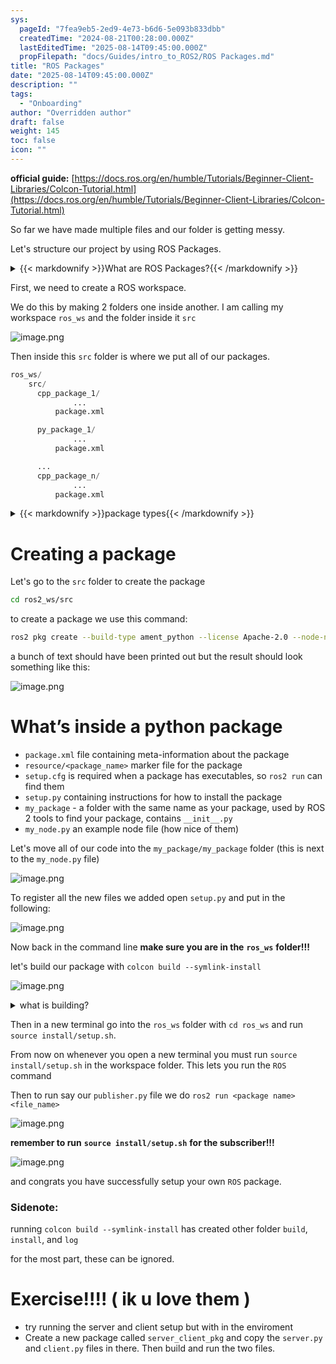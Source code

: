 ```yaml
---
sys:
  pageId: "7fea9eb5-2ed9-4e73-b6d6-5e093b833dbb"
  createdTime: "2024-08-21T00:28:00.000Z"
  lastEditedTime: "2025-08-14T09:45:00.000Z"
  propFilepath: "docs/Guides/intro_to_ROS2/ROS Packages.md"
title: "ROS Packages"
date: "2025-08-14T09:45:00.000Z"
description: ""
tags:
  - "Onboarding"
author: "Overridden author"
draft: false
weight: 145
toc: false
icon: ""
---
```


**official guide:** [https://docs.ros.org/en/humble/Tutorials/Beginner-Client-Libraries/Colcon-Tutorial.html](https://docs.ros.org/en/humble/Tutorials/Beginner-Client-Libraries/Colcon-Tutorial.html)

So far we have made multiple files and our folder is getting messy.

Let's structure our project by using ROS Packages.

<details>
  <summary>{{< markdownify >}}What are ROS Packages?{{< /markdownify >}}</summary>
  
ROS Packages are, as the name implies, packages of code that are highly sharable between ROS developers.

They consist of a folder, `package.xml` file, and source code

```python
      cpp_package_1/
		      ... imagine much code files here ..
          package.xml
```

</details>



First, we need to create a ROS workspace.

We do this by making 2 folders one inside another. I am calling my workspace `ros_ws` and the folder inside it `src`

![image.png](https://prod-files-secure.s3.us-west-2.amazonaws.com/d518164a-d88e-44d1-a4ee-3adb3bd8bce0/70706947-fd18-4537-a67b-e12946812d31/image.png?X-Amz-Algorithm=AWS4-HMAC-SHA256&X-Amz-Content-Sha256=UNSIGNED-PAYLOAD&X-Amz-Credential=ASIAZI2LB466UXVCXNTH%2F20251101%2Fus-west-2%2Fs3%2Faws4_request&X-Amz-Date=20251101T014029Z&X-Amz-Expires=3600&X-Amz-Security-Token=IQoJb3JpZ2luX2VjEFcaCXVzLXdlc3QtMiJIMEYCIQCTPRRhlgvKJ63dlkPfaJm2J%2B4rfU32xZG%2FL6UsTQ%2F5RQIhAJ4TMcT9mrqbbI995sXaCuX1uy9a5kn46Udg9AsGPvVFKv8DCCAQABoMNjM3NDIzMTgzODA1IgzPWtbMzJO2NEuzJsgq3APw1EQJWNcpKash3HZE4YzcYTMzI%2F7A3UEa4CSw9hJ4ryYNCS%2FckkK4BcD0YeS3q13kG2mrtwNiUD1th3fMiS1Hf1LbOUS0VsmelOSI2Qe8LCUxCIuQOAN4Jn%2FnIsmykPbGk3Jpo7ttfcgM8z3mdl4AUMrgl7NkI4i4lCgryv%2B0JBaNYk23IDAFPOJezlR6c%2F%2BLOPEsv%2B9CPzV7raxlsG%2BYkn%2BDoDS%2Brps0tv0fSGC4zZiL93HlmAAM%2FGT5eOilgvz%2FHwTGNY5pJfAstxFS5kcwezRY1CfHzDtwx8WwZDy1ScYxqU7nJhvExSE7jEduSSQWfP%2FnCN9Xxb1hDF0FM%2BID8A9ta0NHu3Nc38b1I536O6kZSmfhbCRe7XQX%2FjaD0vo4WDiyCaWEbWvvwpT26rvi9RRXx1nR20l9uVGizLrbzQLytGX9czIFzQLdR6PkeAjB93K2JDqPYLVwT46JlDs4swbIQuMjAJ0fXhX4ADAhTSSdDXTgih9YBKO8OJPiqlhOFRnLP5ylsSs9vw0jRLFATNJmsP4ZstmQsosowDZGnZOVE1%2BVstnXSmtMcF81PVDqVqGssxPmuVtsd6st%2B8zYPg1%2Br2tC40v7Y3m5wmP1RyIRZBXQA7GSEAWPGTCf%2BpTIBjqkAdZnHm3H99HJsZIrx%2FoKJ%2FgrikNGt8FpxnCNztzSASi0CnWgY4MCb2MDUjRTonY8ZhbRlgRsl5QKaDab%2BILoYEeTmLVb3zPO2N86SScyXQfAPF13r0AdgD1z%2Ba%2Bx0dzcgP08xhCk8223OS%2BhiDv8%2FHZD3oxxJeEfqpXu3J3of2zDuDmGwpVPzOuyqNgggQQbuAy9PKHk1vSBemd9c7op%2FQsHV0RM&X-Amz-Signature=29acf8a06f13f50567d08574be3f18d818a98eab94677bc1c960fcc33e6720ef&X-Amz-SignedHeaders=host&x-amz-checksum-mode=ENABLED&x-id=GetObject)

Then inside this `src` folder is where we put all of our packages.

```python
ros_ws/
    src/
      cpp_package_1/
		      ...
          package.xml

      py_package_1/
		      ...
          package.xml

      ...
      cpp_package_n/
		      ...
          package.xml

```

<details>
  <summary>{{< markdownify >}}package types{{< /markdownify >}}</summary>
  
packages can be either `C++` or python.

the intern file structure is different for each but for this guide we will stick to creating python packages

</details>



# Creating a package

Let's go to the `src` folder to create the package

```bash
cd ros2_ws/src
```

to create a package we use this command:

```bash
ros2 pkg create --build-type ament_python --license Apache-2.0 --node-name my_node my_package
```

a bunch of text should have been printed out but the result should look something like this:

![image.png](https://prod-files-secure.s3.us-west-2.amazonaws.com/d518164a-d88e-44d1-a4ee-3adb3bd8bce0/e6cf1e3f-8512-4a3e-b131-079f800bf3e8/image.png?X-Amz-Algorithm=AWS4-HMAC-SHA256&X-Amz-Content-Sha256=UNSIGNED-PAYLOAD&X-Amz-Credential=ASIAZI2LB466UXVCXNTH%2F20251101%2Fus-west-2%2Fs3%2Faws4_request&X-Amz-Date=20251101T014029Z&X-Amz-Expires=3600&X-Amz-Security-Token=IQoJb3JpZ2luX2VjEFcaCXVzLXdlc3QtMiJIMEYCIQCTPRRhlgvKJ63dlkPfaJm2J%2B4rfU32xZG%2FL6UsTQ%2F5RQIhAJ4TMcT9mrqbbI995sXaCuX1uy9a5kn46Udg9AsGPvVFKv8DCCAQABoMNjM3NDIzMTgzODA1IgzPWtbMzJO2NEuzJsgq3APw1EQJWNcpKash3HZE4YzcYTMzI%2F7A3UEa4CSw9hJ4ryYNCS%2FckkK4BcD0YeS3q13kG2mrtwNiUD1th3fMiS1Hf1LbOUS0VsmelOSI2Qe8LCUxCIuQOAN4Jn%2FnIsmykPbGk3Jpo7ttfcgM8z3mdl4AUMrgl7NkI4i4lCgryv%2B0JBaNYk23IDAFPOJezlR6c%2F%2BLOPEsv%2B9CPzV7raxlsG%2BYkn%2BDoDS%2Brps0tv0fSGC4zZiL93HlmAAM%2FGT5eOilgvz%2FHwTGNY5pJfAstxFS5kcwezRY1CfHzDtwx8WwZDy1ScYxqU7nJhvExSE7jEduSSQWfP%2FnCN9Xxb1hDF0FM%2BID8A9ta0NHu3Nc38b1I536O6kZSmfhbCRe7XQX%2FjaD0vo4WDiyCaWEbWvvwpT26rvi9RRXx1nR20l9uVGizLrbzQLytGX9czIFzQLdR6PkeAjB93K2JDqPYLVwT46JlDs4swbIQuMjAJ0fXhX4ADAhTSSdDXTgih9YBKO8OJPiqlhOFRnLP5ylsSs9vw0jRLFATNJmsP4ZstmQsosowDZGnZOVE1%2BVstnXSmtMcF81PVDqVqGssxPmuVtsd6st%2B8zYPg1%2Br2tC40v7Y3m5wmP1RyIRZBXQA7GSEAWPGTCf%2BpTIBjqkAdZnHm3H99HJsZIrx%2FoKJ%2FgrikNGt8FpxnCNztzSASi0CnWgY4MCb2MDUjRTonY8ZhbRlgRsl5QKaDab%2BILoYEeTmLVb3zPO2N86SScyXQfAPF13r0AdgD1z%2Ba%2Bx0dzcgP08xhCk8223OS%2BhiDv8%2FHZD3oxxJeEfqpXu3J3of2zDuDmGwpVPzOuyqNgggQQbuAy9PKHk1vSBemd9c7op%2FQsHV0RM&X-Amz-Signature=7bb68385d6958d98884b54058c3fd1e49e1c700c1efeb2b938a37f41a08e1ba6&X-Amz-SignedHeaders=host&x-amz-checksum-mode=ENABLED&x-id=GetObject)

# What’s inside a python package

- `package.xml` file containing meta-information about the package
- `resource/<package_name>` marker file for the package
- `setup.cfg` is required when a package has executables, so `ros2 run` can find them
- `setup.py` containing instructions for how to install the package
- `my_package` - a folder with the same name as your package, used by ROS 2 tools to find your package, contains `__init__.py`
- `my_node.py` an example node file (how nice of them)

Let's move all of our code into the `my_package/my_package` folder (this is next to the `my_node.py` file)

![image.png](https://prod-files-secure.s3.us-west-2.amazonaws.com/d518164a-d88e-44d1-a4ee-3adb3bd8bce0/9ce58f11-0da9-4d3e-b86d-506a9685d378/image.png?X-Amz-Algorithm=AWS4-HMAC-SHA256&X-Amz-Content-Sha256=UNSIGNED-PAYLOAD&X-Amz-Credential=ASIAZI2LB466UXVCXNTH%2F20251101%2Fus-west-2%2Fs3%2Faws4_request&X-Amz-Date=20251101T014029Z&X-Amz-Expires=3600&X-Amz-Security-Token=IQoJb3JpZ2luX2VjEFcaCXVzLXdlc3QtMiJIMEYCIQCTPRRhlgvKJ63dlkPfaJm2J%2B4rfU32xZG%2FL6UsTQ%2F5RQIhAJ4TMcT9mrqbbI995sXaCuX1uy9a5kn46Udg9AsGPvVFKv8DCCAQABoMNjM3NDIzMTgzODA1IgzPWtbMzJO2NEuzJsgq3APw1EQJWNcpKash3HZE4YzcYTMzI%2F7A3UEa4CSw9hJ4ryYNCS%2FckkK4BcD0YeS3q13kG2mrtwNiUD1th3fMiS1Hf1LbOUS0VsmelOSI2Qe8LCUxCIuQOAN4Jn%2FnIsmykPbGk3Jpo7ttfcgM8z3mdl4AUMrgl7NkI4i4lCgryv%2B0JBaNYk23IDAFPOJezlR6c%2F%2BLOPEsv%2B9CPzV7raxlsG%2BYkn%2BDoDS%2Brps0tv0fSGC4zZiL93HlmAAM%2FGT5eOilgvz%2FHwTGNY5pJfAstxFS5kcwezRY1CfHzDtwx8WwZDy1ScYxqU7nJhvExSE7jEduSSQWfP%2FnCN9Xxb1hDF0FM%2BID8A9ta0NHu3Nc38b1I536O6kZSmfhbCRe7XQX%2FjaD0vo4WDiyCaWEbWvvwpT26rvi9RRXx1nR20l9uVGizLrbzQLytGX9czIFzQLdR6PkeAjB93K2JDqPYLVwT46JlDs4swbIQuMjAJ0fXhX4ADAhTSSdDXTgih9YBKO8OJPiqlhOFRnLP5ylsSs9vw0jRLFATNJmsP4ZstmQsosowDZGnZOVE1%2BVstnXSmtMcF81PVDqVqGssxPmuVtsd6st%2B8zYPg1%2Br2tC40v7Y3m5wmP1RyIRZBXQA7GSEAWPGTCf%2BpTIBjqkAdZnHm3H99HJsZIrx%2FoKJ%2FgrikNGt8FpxnCNztzSASi0CnWgY4MCb2MDUjRTonY8ZhbRlgRsl5QKaDab%2BILoYEeTmLVb3zPO2N86SScyXQfAPF13r0AdgD1z%2Ba%2Bx0dzcgP08xhCk8223OS%2BhiDv8%2FHZD3oxxJeEfqpXu3J3of2zDuDmGwpVPzOuyqNgggQQbuAy9PKHk1vSBemd9c7op%2FQsHV0RM&X-Amz-Signature=e47ffe04dd684b91a0b7773fa20db97901f6b5da29bd891ae4ef9d10a366e2d8&X-Amz-SignedHeaders=host&x-amz-checksum-mode=ENABLED&x-id=GetObject)

To register all the new files we added open `setup.py` and put in the following:

![image.png](https://prod-files-secure.s3.us-west-2.amazonaws.com/d518164a-d88e-44d1-a4ee-3adb3bd8bce0/1cd7c262-4cae-4496-9d75-c178537d24a2/image.png?X-Amz-Algorithm=AWS4-HMAC-SHA256&X-Amz-Content-Sha256=UNSIGNED-PAYLOAD&X-Amz-Credential=ASIAZI2LB466UXVCXNTH%2F20251101%2Fus-west-2%2Fs3%2Faws4_request&X-Amz-Date=20251101T014029Z&X-Amz-Expires=3600&X-Amz-Security-Token=IQoJb3JpZ2luX2VjEFcaCXVzLXdlc3QtMiJIMEYCIQCTPRRhlgvKJ63dlkPfaJm2J%2B4rfU32xZG%2FL6UsTQ%2F5RQIhAJ4TMcT9mrqbbI995sXaCuX1uy9a5kn46Udg9AsGPvVFKv8DCCAQABoMNjM3NDIzMTgzODA1IgzPWtbMzJO2NEuzJsgq3APw1EQJWNcpKash3HZE4YzcYTMzI%2F7A3UEa4CSw9hJ4ryYNCS%2FckkK4BcD0YeS3q13kG2mrtwNiUD1th3fMiS1Hf1LbOUS0VsmelOSI2Qe8LCUxCIuQOAN4Jn%2FnIsmykPbGk3Jpo7ttfcgM8z3mdl4AUMrgl7NkI4i4lCgryv%2B0JBaNYk23IDAFPOJezlR6c%2F%2BLOPEsv%2B9CPzV7raxlsG%2BYkn%2BDoDS%2Brps0tv0fSGC4zZiL93HlmAAM%2FGT5eOilgvz%2FHwTGNY5pJfAstxFS5kcwezRY1CfHzDtwx8WwZDy1ScYxqU7nJhvExSE7jEduSSQWfP%2FnCN9Xxb1hDF0FM%2BID8A9ta0NHu3Nc38b1I536O6kZSmfhbCRe7XQX%2FjaD0vo4WDiyCaWEbWvvwpT26rvi9RRXx1nR20l9uVGizLrbzQLytGX9czIFzQLdR6PkeAjB93K2JDqPYLVwT46JlDs4swbIQuMjAJ0fXhX4ADAhTSSdDXTgih9YBKO8OJPiqlhOFRnLP5ylsSs9vw0jRLFATNJmsP4ZstmQsosowDZGnZOVE1%2BVstnXSmtMcF81PVDqVqGssxPmuVtsd6st%2B8zYPg1%2Br2tC40v7Y3m5wmP1RyIRZBXQA7GSEAWPGTCf%2BpTIBjqkAdZnHm3H99HJsZIrx%2FoKJ%2FgrikNGt8FpxnCNztzSASi0CnWgY4MCb2MDUjRTonY8ZhbRlgRsl5QKaDab%2BILoYEeTmLVb3zPO2N86SScyXQfAPF13r0AdgD1z%2Ba%2Bx0dzcgP08xhCk8223OS%2BhiDv8%2FHZD3oxxJeEfqpXu3J3of2zDuDmGwpVPzOuyqNgggQQbuAy9PKHk1vSBemd9c7op%2FQsHV0RM&X-Amz-Signature=c4f9d706b80ed0ba72c230a6a522587fa7b195a97d59614230594e7ad4480245&X-Amz-SignedHeaders=host&x-amz-checksum-mode=ENABLED&x-id=GetObject)

Now back in the command line **make sure you are in the** **`ros_ws`** **folder!!!**

let's build our package with `colcon build --symlink-install`

![image.png](https://prod-files-secure.s3.us-west-2.amazonaws.com/d518164a-d88e-44d1-a4ee-3adb3bd8bce0/2f2a0d27-b173-48fd-b189-5f5c0ce65619/image.png?X-Amz-Algorithm=AWS4-HMAC-SHA256&X-Amz-Content-Sha256=UNSIGNED-PAYLOAD&X-Amz-Credential=ASIAZI2LB466UXVCXNTH%2F20251101%2Fus-west-2%2Fs3%2Faws4_request&X-Amz-Date=20251101T014029Z&X-Amz-Expires=3600&X-Amz-Security-Token=IQoJb3JpZ2luX2VjEFcaCXVzLXdlc3QtMiJIMEYCIQCTPRRhlgvKJ63dlkPfaJm2J%2B4rfU32xZG%2FL6UsTQ%2F5RQIhAJ4TMcT9mrqbbI995sXaCuX1uy9a5kn46Udg9AsGPvVFKv8DCCAQABoMNjM3NDIzMTgzODA1IgzPWtbMzJO2NEuzJsgq3APw1EQJWNcpKash3HZE4YzcYTMzI%2F7A3UEa4CSw9hJ4ryYNCS%2FckkK4BcD0YeS3q13kG2mrtwNiUD1th3fMiS1Hf1LbOUS0VsmelOSI2Qe8LCUxCIuQOAN4Jn%2FnIsmykPbGk3Jpo7ttfcgM8z3mdl4AUMrgl7NkI4i4lCgryv%2B0JBaNYk23IDAFPOJezlR6c%2F%2BLOPEsv%2B9CPzV7raxlsG%2BYkn%2BDoDS%2Brps0tv0fSGC4zZiL93HlmAAM%2FGT5eOilgvz%2FHwTGNY5pJfAstxFS5kcwezRY1CfHzDtwx8WwZDy1ScYxqU7nJhvExSE7jEduSSQWfP%2FnCN9Xxb1hDF0FM%2BID8A9ta0NHu3Nc38b1I536O6kZSmfhbCRe7XQX%2FjaD0vo4WDiyCaWEbWvvwpT26rvi9RRXx1nR20l9uVGizLrbzQLytGX9czIFzQLdR6PkeAjB93K2JDqPYLVwT46JlDs4swbIQuMjAJ0fXhX4ADAhTSSdDXTgih9YBKO8OJPiqlhOFRnLP5ylsSs9vw0jRLFATNJmsP4ZstmQsosowDZGnZOVE1%2BVstnXSmtMcF81PVDqVqGssxPmuVtsd6st%2B8zYPg1%2Br2tC40v7Y3m5wmP1RyIRZBXQA7GSEAWPGTCf%2BpTIBjqkAdZnHm3H99HJsZIrx%2FoKJ%2FgrikNGt8FpxnCNztzSASi0CnWgY4MCb2MDUjRTonY8ZhbRlgRsl5QKaDab%2BILoYEeTmLVb3zPO2N86SScyXQfAPF13r0AdgD1z%2Ba%2Bx0dzcgP08xhCk8223OS%2BhiDv8%2FHZD3oxxJeEfqpXu3J3of2zDuDmGwpVPzOuyqNgggQQbuAy9PKHk1vSBemd9c7op%2FQsHV0RM&X-Amz-Signature=2f20bf8ae25bddb31213adfa26c271863e3ce243c10f3e4171fd051c74841a2f&X-Amz-SignedHeaders=host&x-amz-checksum-mode=ENABLED&x-id=GetObject)

<details>

<summary>what is building?</summary>

if you are a CS major at Rose-Hulman you will learn the answer to this in CSSE132

but TLDR; is it combines all the code files into one program that can be run easily 

</details>

Then in a new terminal go into the `ros_ws` folder with `cd ros_ws` and run `source install/setup.sh`. 

From now on whenever you open a new terminal you must run `source install/setup.sh` in the workspace folder. This lets you run the `ROS` command

Then to run say our `publisher.py` file we do `ros2 run <package name> <file_name>`

![image.png](https://prod-files-secure.s3.us-west-2.amazonaws.com/d518164a-d88e-44d1-a4ee-3adb3bd8bce0/4f4b1219-3a44-4632-aa0a-ce3471699f59/image.png?X-Amz-Algorithm=AWS4-HMAC-SHA256&X-Amz-Content-Sha256=UNSIGNED-PAYLOAD&X-Amz-Credential=ASIAZI2LB466UXVCXNTH%2F20251101%2Fus-west-2%2Fs3%2Faws4_request&X-Amz-Date=20251101T014029Z&X-Amz-Expires=3600&X-Amz-Security-Token=IQoJb3JpZ2luX2VjEFcaCXVzLXdlc3QtMiJIMEYCIQCTPRRhlgvKJ63dlkPfaJm2J%2B4rfU32xZG%2FL6UsTQ%2F5RQIhAJ4TMcT9mrqbbI995sXaCuX1uy9a5kn46Udg9AsGPvVFKv8DCCAQABoMNjM3NDIzMTgzODA1IgzPWtbMzJO2NEuzJsgq3APw1EQJWNcpKash3HZE4YzcYTMzI%2F7A3UEa4CSw9hJ4ryYNCS%2FckkK4BcD0YeS3q13kG2mrtwNiUD1th3fMiS1Hf1LbOUS0VsmelOSI2Qe8LCUxCIuQOAN4Jn%2FnIsmykPbGk3Jpo7ttfcgM8z3mdl4AUMrgl7NkI4i4lCgryv%2B0JBaNYk23IDAFPOJezlR6c%2F%2BLOPEsv%2B9CPzV7raxlsG%2BYkn%2BDoDS%2Brps0tv0fSGC4zZiL93HlmAAM%2FGT5eOilgvz%2FHwTGNY5pJfAstxFS5kcwezRY1CfHzDtwx8WwZDy1ScYxqU7nJhvExSE7jEduSSQWfP%2FnCN9Xxb1hDF0FM%2BID8A9ta0NHu3Nc38b1I536O6kZSmfhbCRe7XQX%2FjaD0vo4WDiyCaWEbWvvwpT26rvi9RRXx1nR20l9uVGizLrbzQLytGX9czIFzQLdR6PkeAjB93K2JDqPYLVwT46JlDs4swbIQuMjAJ0fXhX4ADAhTSSdDXTgih9YBKO8OJPiqlhOFRnLP5ylsSs9vw0jRLFATNJmsP4ZstmQsosowDZGnZOVE1%2BVstnXSmtMcF81PVDqVqGssxPmuVtsd6st%2B8zYPg1%2Br2tC40v7Y3m5wmP1RyIRZBXQA7GSEAWPGTCf%2BpTIBjqkAdZnHm3H99HJsZIrx%2FoKJ%2FgrikNGt8FpxnCNztzSASi0CnWgY4MCb2MDUjRTonY8ZhbRlgRsl5QKaDab%2BILoYEeTmLVb3zPO2N86SScyXQfAPF13r0AdgD1z%2Ba%2Bx0dzcgP08xhCk8223OS%2BhiDv8%2FHZD3oxxJeEfqpXu3J3of2zDuDmGwpVPzOuyqNgggQQbuAy9PKHk1vSBemd9c7op%2FQsHV0RM&X-Amz-Signature=6f0f39ba001fef71d35e3bc462083d84e7afc1857585dd19f7658204da89ae7c&X-Amz-SignedHeaders=host&x-amz-checksum-mode=ENABLED&x-id=GetObject)

**remember to run** **`source install/setup.sh`** **for the subscriber!!!**

![image.png](https://prod-files-secure.s3.us-west-2.amazonaws.com/d518164a-d88e-44d1-a4ee-3adb3bd8bce0/02121119-dad4-49ec-8356-c956108b4243/image.png?X-Amz-Algorithm=AWS4-HMAC-SHA256&X-Amz-Content-Sha256=UNSIGNED-PAYLOAD&X-Amz-Credential=ASIAZI2LB466UXVCXNTH%2F20251101%2Fus-west-2%2Fs3%2Faws4_request&X-Amz-Date=20251101T014029Z&X-Amz-Expires=3600&X-Amz-Security-Token=IQoJb3JpZ2luX2VjEFcaCXVzLXdlc3QtMiJIMEYCIQCTPRRhlgvKJ63dlkPfaJm2J%2B4rfU32xZG%2FL6UsTQ%2F5RQIhAJ4TMcT9mrqbbI995sXaCuX1uy9a5kn46Udg9AsGPvVFKv8DCCAQABoMNjM3NDIzMTgzODA1IgzPWtbMzJO2NEuzJsgq3APw1EQJWNcpKash3HZE4YzcYTMzI%2F7A3UEa4CSw9hJ4ryYNCS%2FckkK4BcD0YeS3q13kG2mrtwNiUD1th3fMiS1Hf1LbOUS0VsmelOSI2Qe8LCUxCIuQOAN4Jn%2FnIsmykPbGk3Jpo7ttfcgM8z3mdl4AUMrgl7NkI4i4lCgryv%2B0JBaNYk23IDAFPOJezlR6c%2F%2BLOPEsv%2B9CPzV7raxlsG%2BYkn%2BDoDS%2Brps0tv0fSGC4zZiL93HlmAAM%2FGT5eOilgvz%2FHwTGNY5pJfAstxFS5kcwezRY1CfHzDtwx8WwZDy1ScYxqU7nJhvExSE7jEduSSQWfP%2FnCN9Xxb1hDF0FM%2BID8A9ta0NHu3Nc38b1I536O6kZSmfhbCRe7XQX%2FjaD0vo4WDiyCaWEbWvvwpT26rvi9RRXx1nR20l9uVGizLrbzQLytGX9czIFzQLdR6PkeAjB93K2JDqPYLVwT46JlDs4swbIQuMjAJ0fXhX4ADAhTSSdDXTgih9YBKO8OJPiqlhOFRnLP5ylsSs9vw0jRLFATNJmsP4ZstmQsosowDZGnZOVE1%2BVstnXSmtMcF81PVDqVqGssxPmuVtsd6st%2B8zYPg1%2Br2tC40v7Y3m5wmP1RyIRZBXQA7GSEAWPGTCf%2BpTIBjqkAdZnHm3H99HJsZIrx%2FoKJ%2FgrikNGt8FpxnCNztzSASi0CnWgY4MCb2MDUjRTonY8ZhbRlgRsl5QKaDab%2BILoYEeTmLVb3zPO2N86SScyXQfAPF13r0AdgD1z%2Ba%2Bx0dzcgP08xhCk8223OS%2BhiDv8%2FHZD3oxxJeEfqpXu3J3of2zDuDmGwpVPzOuyqNgggQQbuAy9PKHk1vSBemd9c7op%2FQsHV0RM&X-Amz-Signature=381824af2b85b3310a9ec6074ca74f444ae58c2b4edd3c0e963b20f4d5a4f59f&X-Amz-SignedHeaders=host&x-amz-checksum-mode=ENABLED&x-id=GetObject)

and congrats you have successfully setup your own `ROS` package.

### Sidenote:

running `colcon build --symlink-install` has created other folder `build`, `install`, and `log`

for the most part, these can be ignored.

# Exercise!!!! ( ik u love them )

- try running the server and client setup but with in the enviroment
- Create a new package called `server_client_pkg` and copy the `server.py` and `client.py` files in there. Then build and run the two files.
